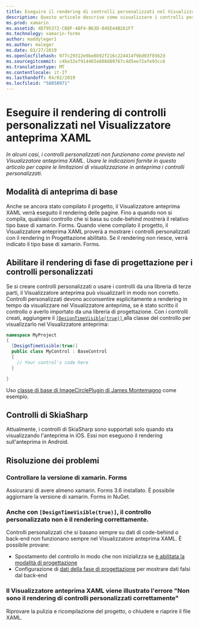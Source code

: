 ```yaml
---
title: Eseguire il rendering di controlli personalizzati nel Visualizzatore anteprima XAML
description: Questo articolo descrive come visualizzare i controlli personalizzati nel Visualizzatore anteprima XAML.
ms.prod: xamarin
ms.assetid: 4D795372-CB8F-48F4-B63D-845E44B261F7
ms.technology: xamarin-forms
author: maddyleger1
ms.author: maleger
ms.date: 03/27/2019
ms.openlocfilehash: 977c29312e0be8b92f216c224414f9bd03f8562d
ms.sourcegitcommit: c4be32ef914465e808d89767c4d5ee72afe93cc6
ms.translationtype: MT
ms.contentlocale: it-IT
ms.lasthandoff: 04/02/2019
ms.locfileid: "58858971"
---
```

# <a name="render-custom-controls-in-the-xaml-previewer"></a>Eseguire il rendering di controlli personalizzati nel Visualizzatore anteprima XAML

_In alcuni casi, i controlli personalizzati non funzionano come previsto nel Visualizzatore anteprima XAML. Usare le indicazioni fornite in questo articolo per capire le limitazioni di visualizzazione in anteprima i controlli personalizzati._

## <a name="basic-preview-mode"></a>Modalità di anteprima di base

Anche se ancora stato compilato il progetto, il Visualizzatore anteprima XAML verrà eseguito il rendering delle pagine. Fino a quando non si compila, qualsiasi controllo che si basa su code-behind mostrerà il relativo tipo base di xamarin. Forms. Quando viene compilato il progetto, il Visualizzatore anteprima XAML proverà a mostrare i controlli personalizzati con il rendering in Progettazione abilitato. Se il rendering non riesce, verrà indicato il tipo base di xamarin. Forms.

## <a name="enable-design-time-rendering-for-custom-controls"></a>Abilitare il rendering di fase di progettazione per i controlli personalizzati

Se si creare controlli personalizzati o usare i controlli da una libreria di terze parti, il Visualizzatore anteprima può visualizzarli in modo non corretto. Controlli personalizzati devono acconsentire esplicitamente a rendering in tempo da visualizzare nel Visualizzatore anteprima, se è stato scritto il controllo o averlo importato da una libreria di progettazione. Con i controlli creati, aggiungere il [ `[DesignTimeVisible(true)]` ](xref:System.ComponentModel.DesignTimeVisibleAttribute) alla classe del controllo per visualizzarlo nel Visualizzatore anteprima:

```csharp
namespace MyProject
{
  [DesignTimeVisible(true)]
  public class MyControl : BaseControl
  {
    // Your control's code here
  }

}
```

Uso [classe di base di ImageCirclePlugin di James Montemagno](https://github.com/jamesmontemagno/ImageCirclePlugin/blob/master/src/ImageCircle/CircleImage.shared.cs) come esempio.


## <a name="skiasharp-controls"></a>Controlli di SkiaSharp

Attualmente, i controlli di SkiaSharp sono supportati solo quando sta visualizzando l'anteprima in iOS. Essi non eseguono il rendering sull'anteprima in Android.

## <a name="troubleshooting"></a>Risoluzione dei problemi

### <a name="check-your-xamarinforms-version"></a>Controllare la versione di xamarin. Forms
Assicurarsi di avere almeno xamarin. Forms 3.6 installato. È possibile aggiornare la versione di xamarin. Forms in NuGet.

### <a name="even-with-designtimevisibletrue-my-custom-control-isnt-rendering-properly"></a>Anche con `[DesignTimeVisible(true)]`, il controllo personalizzato non è il rendering correttamente.
Controlli personalizzati che si basano sempre su dati di code-behind o back-end non funzionano sempre nel Visualizzatore anteprima XAML. È possibile provare:
* Spostamento del controllo in modo che non inizializza se [è abilitata la modalità di progettazione](index.md#detect-design-mode)
* Configurazione di [dati della fase di progettazione](design-time-data.md) per mostrare dati falsi dal back-end

### <a name="the-xaml-previewer-shows-the-error-custom-controls-arent-rendering-properly"></a>Il Visualizzatore anteprima XAML viene illustrato l'errore "Non sono il rendering di controlli personalizzati correttamente"
Riprovare la pulizia e ricompilazione del progetto, o chiudere e riaprire il file XAML.

